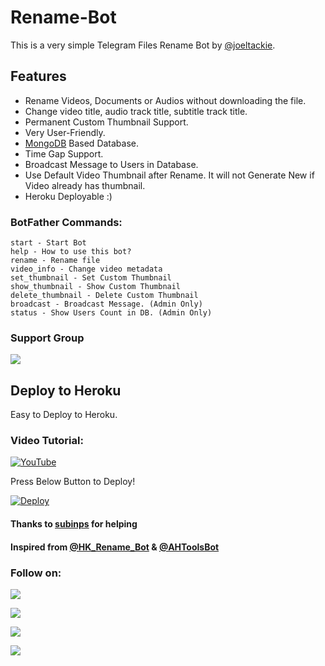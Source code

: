 # Rename-Bot
This is a very simple Telegram Files Rename Bot by [@joeltackie](https://t.me/damnitzjoel).

## Features
- Rename Videos, Documents or Audios without downloading the file.
- Change video title, audio track title, subtitle track title.
- Permanent Custom Thumbnail Support.
- Very User-Friendly.
- [MongoDB](https://mongodb.com) Based Database.
- Time Gap Support.
- Broadcast Message to Users in Database.
- Use Default Video Thumbnail after Rename. It will not Generate New if Video already has thumbnail.
- Heroku Deployable :)

### BotFather Commands:
```
start - Start Bot
help - How to use this bot?
rename - Rename file
video_info - Change video metadata
set_thumbnail - Set Custom Thumbnail
show_thumbnail - Show Custom Thumbnail
delete_thumbnail - Delete Custom Thumbnail
broadcast - Broadcast Message. (Admin Only)
status - Show Users Count in DB. (Admin Only)
```

### Support Group
<a href="https://t.me/JoinOT"><img src="https://img.shields.io/badge/Telegram-Join%20Telegram%20Group-blue.svg?logo=telegram"></a>

## Deploy to Heroku
Easy to Deploy to Heroku.

### Video Tutorial:
[![YouTube](https://img.shields.io/badge/YouTube-Video%20Tutorial-red?logo=youtube)](https://youtu.be/edcOa_cZWg4)


Press Below Button to Deploy!

[![Deploy](https://www.herokucdn.com/deploy/button.svg)](https://heroku.com/deploy?template=https://github.com/AbirHasan2005/Rename-Bot)

#### Thanks to [subinps](https://github.com/subinps) for helping
#### Inspired from [@HK_Rename_Bot](https://t.me/HK_Rename_Bot) & [@AHToolsBot](https://t.me/AHToolsBot)

### Follow on:
<p align="left">
<a href="https://github.com/joeltackie"><img src="https://img.shields.io/badge/GitHub-Follow%20on%20GitHub-inactive.svg?logo=github"></a>
</p>
<p align="left">
<a href="https://twitter.com/damnitz_joel"><img src="https://img.shields.io/badge/Twitter-Follow%20on%20Twitter-informational.svg?logo=twitter"></a>
</p>
<p align="left">
<a href="https://facebook.com/joeltackie"><img src="https://img.shields.io/badge/Facebook-Follow%20on%20Facebook-blue.svg?logo=facebook"></a>
</p>
<p align="left">
<a href="https://instagram.com/damn.itz_joel"><img src="https://img.shields.io/badge/Instagram-Follow%20on%20Instagram-important.svg?logo=instagram"></a>
</p>
